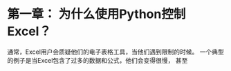 # 第一章： 为什么使用Python控制Excel？
通常，Excel用户会质疑他们的电子表格工具，当他们遇到限制的时候。
一个典型的例子是当Excel包含了过多的数据和公式，他们会变得很慢，
甚至
